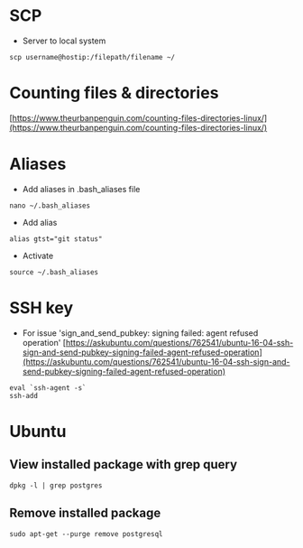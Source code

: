 # SCP

- Server to local system
```
scp username@hostip:/filepath/filename ~/
```

# Counting files & directories
[https://www.theurbanpenguin.com/counting-files-directories-linux/](https://www.theurbanpenguin.com/counting-files-directories-linux/)

# Aliases

- Add aliases in .bash_aliases file
```
nano ~/.bash_aliases
```
- Add alias
```
alias gtst="git status"
```
- Activate 
```
source ~/.bash_aliases
```

# SSH key
- For issue 'sign_and_send_pubkey: signing failed: agent refused operation'
[https://askubuntu.com/questions/762541/ubuntu-16-04-ssh-sign-and-send-pubkey-signing-failed-agent-refused-operation](https://askubuntu.com/questions/762541/ubuntu-16-04-ssh-sign-and-send-pubkey-signing-failed-agent-refused-operation)
```
eval `ssh-agent -s`
ssh-add
```
# Ubuntu
## View installed package with grep query
```
dpkg -l | grep postgres
```
## Remove installed package
```
sudo apt-get --purge remove postgresql
```